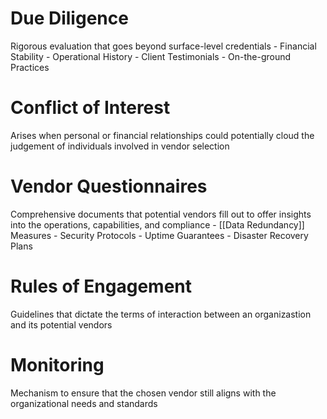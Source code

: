 # Due Diligence

Rigorous evaluation that goes beyond surface-level credentials
    - Financial Stability
    - Operational History
    - Client Testimonials
    - On-the-ground Practices
  
# Conflict of Interest

Arises when personal or financial relationships could potentially cloud the judgement of individuals involved in vendor selection

# Vendor Questionnaires

Comprehensive documents that potential vendors fill out to offer insights into the operations, capabilities, and compliance
    - [[Data Redundancy]] Measures
    - Security Protocols
    - Uptime Guarantees
    - Disaster Recovery Plans
  
# Rules of Engagement

Guidelines that dictate the terms of interaction between an organizastion and its potential vendors

# Monitoring

Mechanism to ensure that the chosen vendor still aligns with the organizational needs and standards

